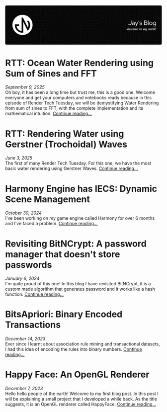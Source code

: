 [![Jay's Blog](./assets/header.png)](https://jaynakum.github.io/blog/)

# RTT: Ocean Water Rendering using Sum of Sines and FFT
_September 9, 2025_  
Oh boy, it has been a long time but trust me, this is a good one. Welcome everyone and get your computers and notebooks ready because in this episode of Render Tech Tuesday, we will be demystifying Water Rendering from sum of sines to FFT, with the complete implementation and its mathematical intuition.
[Continue reading...](./6/OceanRendering)
# RTT: Rendering Water using Gerstner (Trochoidal) Waves
_June 3, 2025_  
The first of many Render Tech Tuesday. For this one, we have the most basic water rendering using Gerstner Waves.
[Continue reading...](./5/GerstnerWaves)
# Harmony Engine has IECS: Dynamic Scene Management
_October 30, 2024_  
I've been working on my game engine called Harmony for over 6 months and I've faced a problem.
[Continue reading...](./4/IECS)
# Revisiting BitNCrypt: A password manager that doesn't store passwords
_January 6, 2024_  
I'm quite proud of this one! In this blog I have revisited BitNCrypt, it is a custom made algorithm that generates password and it works like a hash function.
[Continue reading...](./3/BitNCrypt)
# BitsApriori: Binary Encoded Transactions
*December 14, 2023*  
Ever since I learnt about association rule mining and transactional datasets, I had this idea of encoding the rules into binary numbers.
[Continue reading...](./2/BitsApriori)
# Happy Face: An OpenGL Renderer
_December 7, 2023_  
Hello hello people of the earth! Welcome to my first blog post. In this post I will be explaining a small project that I developed a while back. As the title suggests, it is an OpenGL renderer called HappyFace.
[Continue reading...](./1/HappyFace)

<script data-name="BMC-Widget" data-cfasync="false" src="https://cdnjs.buymeacoffee.com/1.0.0/widget.prod.min.js" data-id="jaynakum" data-description="Consider supporting Jay?" data-message="consider supporting?" data-color="#BD5FFF" data-position="Right" data-x_margin="18" data-y_margin="18"></script>